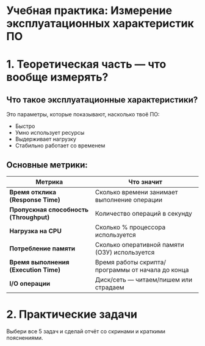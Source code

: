 # Учебная практика: Измерение эксплуатационных характеристик ПО
# 1. Теоретическая часть — что вообще измерять?
## Что такое эксплуатационные характеристики?
Это параметры, которые показывают, насколько твоё ПО:

* Быстро
* Умно использует ресурсы
* Выдерживает нагрузку
* Стабильно работает со временем
## Основные метрики:
| **Метрика**                | **Что значит**                                                 |
|-----------------------------|-----------------------------------------------------------------|
| **Время отклика (Response Time)** | Сколько времени занимает выполнение операции                  |
| **Пропускная способность (Throughput)** | Количество операций в секунду                                  |
| **Нагрузка на CPU**         | Сколько % процессора используется                              |
| **Потребление памяти**      | Сколько оперативной памяти (ОЗУ) используется                  |
| **Время выполнения (Execution Time)** | Время работы скрипта/программы от начала до конца              |
| **I/O операции**            | Диск/сеть — читаем/пишем или страдаем                          |
# 2. Практические задачи
Выбери все 5 задач и сделай отчёт со скринами и краткими пояснениями.


